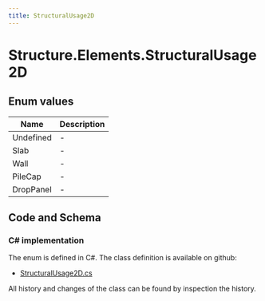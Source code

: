 ```yaml
---
title: StructuralUsage2D
---
```


# Structure.Elements.StructuralUsage2D



## Enum values

| Name            | Description                                                    |
|-----------------|----------------------------------------------------------------|
| Undefined |  -  |
| Slab |  -  |
| Wall |  -  |
| PileCap |  -  |
| DropPanel |  -  |


## Code and Schema

### C# implementation

The enum is defined in C#. The class definition is available on github:

- [StructuralUsage2D.cs](https://github.com/BHoM/BHoM/blob/develop/Structure_oM/Elements/Enums/StructuralUsage2D.cs)

All history and changes of the class can be found by inspection the history.

